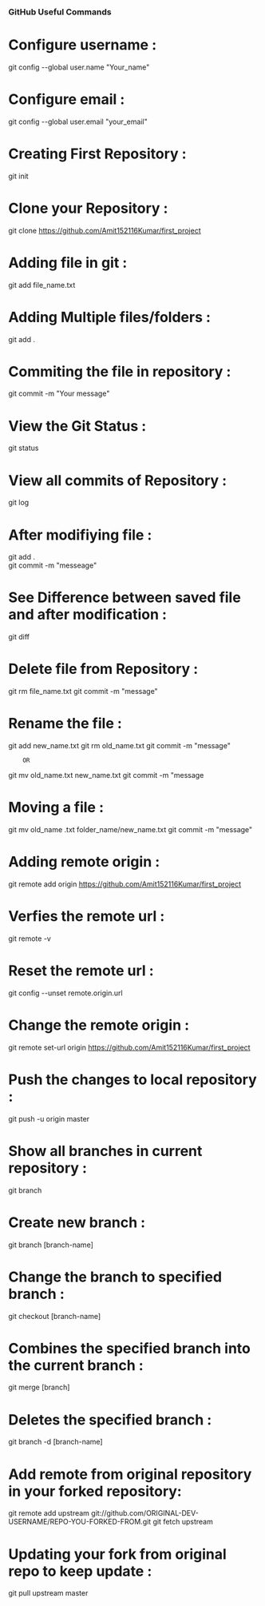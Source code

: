 ### GitHub Useful Commands


# Configure username :
 					
git config --global user.name "Your_name"

# Configure email :

git config --global user.email "your_email"

# Creating First Repository :

git init

# Clone your Repository :

git clone https://github.com/Amit152116Kumar/first_project


# Adding file in git :

git add file_name.txt

# Adding Multiple files/folders :

git add .

# Commiting the file in repository :

git commit -m "Your message"

# View the Git Status :

git status

# View all commits of Repository :

git log

# After modifiying file :

git add . 	
git commit -m "messeage"

# See Difference between saved file and after modification :

git diff

# Delete file from Repository :

git rm file_name.txt
git commit -m "message"
								
# Rename the file :

git add new_name.txt
git rm old_name.txt
git commit -m "message"

		OR

git mv old_name.txt new_name.txt
git commit -m "message
								
# Moving a file :

git mv old_name .txt folder_name/new_name.txt
git commit -m "message"
								
# Adding remote origin :

git remote add origin https://github.com/Amit152116Kumar/first_project

# Verfies the remote url :

git remote -v

# Reset the remote url :

git config --unset remote.origin.url
								
# Change the remote origin :

git remote set-url origin https://github.com/Amit152116Kumar/first_project

# Push the changes to local repository :

git push -u origin master

# Show all branches in current repository :

git branch

# Create new branch :

git branch [branch-name]

# Change the branch to specified branch : 

git checkout [branch-name]

# Combines the specified branch into the current branch : 

git merge [branch]

# Deletes the specified branch : 

git branch -d [branch-name]

# Add remote from original repository in your forked repository:

git remote add upstream git://github.com/ORIGINAL-DEV-USERNAME/REPO-YOU-FORKED-FROM.git
git fetch upstream

# Updating your fork from original repo to keep update :

git pull upstream master





								
